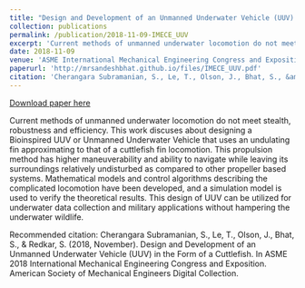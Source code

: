 ```yaml
---
title: "Design and Development of an Unmanned Underwater Vehicle (UUV) in the Form of a Cuttlefish"
collection: publications
permalink: /publication/2018-11-09-IMECE_UUV
excerpt: 'Current methods of unmanned underwater locomotion do not meet stealth, robustness and efficiency. This work discuses about designing a Bioinspired UUV or Unmanned Underwater Vehicle that uses an undulating fin approximating to that of a cuttlefish fin locomotion. This propulsion method has higher maneuverability and ability to navigate while leaving its surroundings relatively undisturbed as compared to other propeller based systems. Mathematical models and control algorithms describing the complicated locomotion have been developed, and a simulation model is used to verify the theoretical results. This design of UUV can be utilized for underwater data collection and military applications without hampering the underwater wildlife.'
date: 2018-11-09
venue: 'ASME International Mechanical Engineering Congress and Exposition'
paperurl: 'http://mrsandeshbhat.github.io/files/IMECE_UUV.pdf'
citation: 'Cherangara Subramanian, S., Le, T., Olson, J., Bhat, S., &amp; Redkar, S. (2018, November). Design and Development of an Unmanned Underwater Vehicle (UUV) in the Form of a Cuttlefish. In ASME 2018 International Mechanical Engineering Congress and Exposition. American Society of Mechanical Engineers Digital Collection.'
---
```


<a href='http://mrsandeshbhat.github.io/files/IMECE_UUV.pdf'>Download paper here</a>

Current methods of unmanned underwater locomotion do not meet stealth, robustness and efficiency. This work discuses about designing a Bioinspired UUV or Unmanned Underwater Vehicle that uses an undulating fin approximating to that of a cuttlefish fin locomotion. This propulsion method has higher maneuverability and ability to navigate while leaving its surroundings relatively undisturbed as compared to other propeller based systems. Mathematical models and control algorithms describing the complicated locomotion have been developed, and a simulation model is used to verify the theoretical results. This design of UUV can be utilized for underwater data collection and military applications without hampering the underwater wildlife.

Recommended citation: Cherangara Subramanian, S., Le, T., Olson, J., Bhat, S., & Redkar, S. (2018, November). Design and Development of an Unmanned Underwater Vehicle (UUV) in the Form of a Cuttlefish. In ASME 2018 International Mechanical Engineering Congress and Exposition. American Society of Mechanical Engineers Digital Collection.